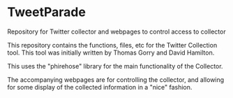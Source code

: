 # TweetParade
Repository for Twitter collector and webpages to control access to collector

This repository contains the functions, files, etc for the Twitter Collection 
tool.  This tool was initially written by Thomas Gorry and David Hamilton. 

This uses the "phirehose" library for the main functionality of the Collector.  

The accompanying webpages are for controlling the collector, and allowing for 
some display of the collected information in a "nice" fashion.  
